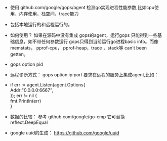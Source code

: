 *  使用 github.com/google/gops/agent 检测go实现进程性能参数,比如cpu使用，内存使用，栈空间，trace能力
*  包括本地运行的和远程运行的。
*  如何使用？ 如果在源码中没有集成 gops的agent，运行gops 只能得到一些基础信息，如不带任何参数运行 gops只得到当前运行go进程basic info。而像 memstats， pprof-cpu， pprof-heap，trace ，stack等 can't been getten。
*  gops option pid
*  远程诊断方式： gops option ip:port 要求在远程的服务上集成agent,比如：
*   if err := agent.Listen(agent.Options{ \
		Addr:"0.0.0.0:6667", \
	 }); err != nil { \
        fmt.Println(err)\
    }

* 数据的比较： 参考 github.com/google/go-cmp 它可替换 reflect.DeepEqual
* google uuid的生成： https://github.com/google/uuid
